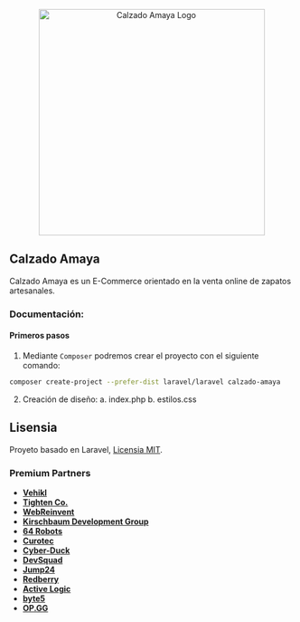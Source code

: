<p align="center"><a href="https://calzadoamaya.com" target="_blank"><img src="https://raw.githubusercontent.com/laravel/art/master/logo-lockup/5%20SVG/2%20CMYK/1%20Full%20Color/laravel-logolockup-cmyk-red.svg" width="400" alt="Calzado Amaya Logo"></a></p>

## Calzado Amaya

Calzado Amaya es un E-Commerce orientado en la venta online de zapatos artesanales.

### Documentación:

#### Primeros pasos

1. Mediante `Composer` podremos crear el proyecto con el siguiente comando:

```bash
composer create-project --prefer-dist laravel/laravel calzado-amaya
```

2. Creación de diseño:
    a. index.php
    b. estilos.css


## Lisensia

Proyeto basado en Laravel, [Licensia MIT](https://opensource.org/licenses/MIT).

### Premium Partners

- **[Vehikl](https://vehikl.com/)**
- **[Tighten Co.](https://tighten.co)**
- **[WebReinvent](https://webreinvent.com/)**
- **[Kirschbaum Development Group](https://kirschbaumdevelopment.com)**
- **[64 Robots](https://64robots.com)**
- **[Curotec](https://www.curotec.com/services/technologies/laravel/)**
- **[Cyber-Duck](https://cyber-duck.co.uk)**
- **[DevSquad](https://devsquad.com/hire-laravel-developers)**
- **[Jump24](https://jump24.co.uk)**
- **[Redberry](https://redberry.international/laravel/)**
- **[Active Logic](https://activelogic.com)**
- **[byte5](https://byte5.de)**
- **[OP.GG](https://op.gg)**